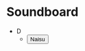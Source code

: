 # Soundboard

* D
  * <button onclick="myFunction()">Naisu</button>

<script>
 function myFunction() {
     alert("test");
 }
</script>
